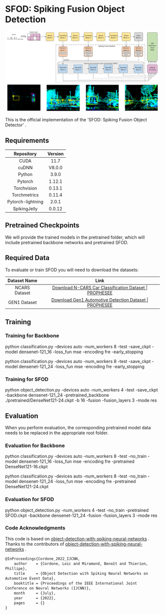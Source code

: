 #                           SFOD: Spiking Fusion Object Detection 

![Optional image alt text](figure.png)



This is the official implementation of the 'SFOD: Spiking Fusion Object Detector' .

## Requirements

<p align="center">

|    Repository     | Version |
| :---------------: | :-----: |
|       CUDA        |  11.7   |
|       cuDNN       | V8.0.0  |
|      Python       |  3.9.0  |
|      Pytorch      | 1.12.1  |
|    Torchvision    | 0.13.1  |
|   Torchmetrics    | 0.11.4  |
| Pytorch-lightning |  2.0.1  |
|   SpikingJelly    | 0.0.12  |

</p>

## Pretrained Checkpoints

We will provide the trained models in the pretrained folder, which will include pretrained backbone networks and pretrained SFOD.

## Required Data

To evaluate or train SFOD you will need to download the datasets:

| Dataset Name  |                             Link                             |
| :-----------: | :----------------------------------------------------------: |
| NCARS Dataset | [Download N-CARS Car Classification Dataset &#124; PROPHESEE](https://www.prophesee.ai/2018/03/13/dataset-n-cars/) |
| GEN1 Dataset  | [Download Gen1 Automotive Detection Dataset &#124; PROPHESEE](https://www.prophesee.ai/2020/01/24/prophesee-gen1-automotive-detection-dataset/) |

## Training

### Training for Backbone

python classification.py -devices auto -num_workers 8 -test -save_ckpt -model densenet-121_16 -loss_fun mse -encoding fre -early_stopping 

python classification.py -devices auto -num_workers 8 -test -save_ckpt -model densenet-121_24 -loss_fun mse -encoding fre -early_stopping 

### Training for SFOD

python object_detection.py -devices auto -num_workers 4 -test -save_ckpt -backbone densenet-121_24 -pretrained_backbone ./pretrained/DenseNet121-24.ckpt -b 16 -fusion -fusion_layers 3 -mode res

## Evaluation

When you perform evaluation, the corresponding pretrained model data needs to be replaced in the appropriate root folder.

### Evaluation for Backbone

 python classification.py -devices auto -num_workers 8 -test -no_train -model densenet-121_16 -loss_fun mse -encoding fre -pretrained DenseNet121-16.ckpt

 python classification.py -devices auto -num_workers 8 -test -no_train -model densenet-121_24 -loss_fun mse -encoding fre -pretrained DenseNet121-24.ckpt

### Evaluation for SFOD

python object_detection.py -num_workers 4 -test -no_train -pretrained SFOD.ckpt -backbone densenet-121_24 -fusion -fusion_layers 3 -mode res

### Code Acknowledgments

This code is based on [object-detection-with-spiking-neural-networks](https://github.com/loiccordone/object-detection-with-spiking-neural-networks) . Thanks to the contributors of [object-detection-with-spiking-neural-networks](https://github.com/loiccordone/object-detection-with-spiking-neural-networks) .

```
@InProceedings{Cordone_2022_IJCNN,
    author    = {Cordone, Loic and Miramond, Benoît and Thierion, Phillipe},
    title     = {Object Detection with Spiking Neural Networks on Automotive Event Data},
    booktitle = {Proceedings of the IEEE International Joint Conference on Neural Networks (IJCNN)},
    month     = {July},
    year      = {2022},
    pages     = {}
}
```

